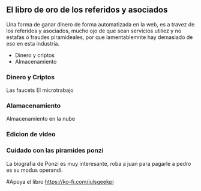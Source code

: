
## El libro de oro de los referidos y asociados

Una forma de ganar dinero de forma automatizada en la web, es a travez de los referidos y asociados, mucho ojo de que sean servicios utiliez y no estafas o fraudes piramideales, por que lamentablemnte hay demasiado de eso en esta industria. 


- Dinero y criptos
- Almacenamiento


### Dinero y Criptos

Las faucets
El microtrabajo

### Alamacenamiento

Almacenamiento en la nube

### Edicion  de video



### Cuidado con las piramides ponzi

La biografia de Ponzi es muy interesante, roba a juan para pagarle a pedro es su modus operandi. 


#Apoya el libro
https://ko-fi.com/julsgeekpi

